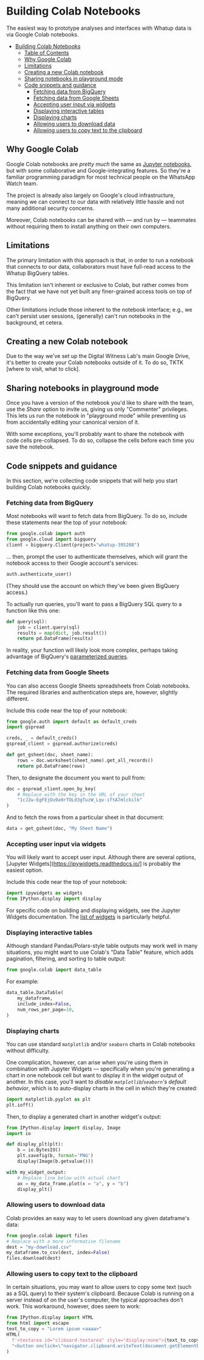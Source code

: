 # Building Colab Notebooks

The easiest way to prototype analyses and interfaces with Whatup data is via Google Colab notebooks.

<!--ts-->
- [Building Colab Notebooks](#building-colab-notebooks)
  - [Table of Contents](#table-of-contents)
  - [Why Google Colab](#why-google-colab)
  - [Limitations](#limitations)
  - [Creating a new Colab notebook](#creating-a-new-colab-notebook)
  - [Sharing notebooks in playground mode](#sharing-notebooks-in-playground-mode)
  - [Code snippets and guidance](#code-snippets-and-guidance)
    - [Fetching data from BigQuery](#fetching-data-from-bigquery)
    - [Fetching data from Google Sheets](#fetching-data-from-google-sheets)
    - [Accepting user input via widgets](#accepting-user-input-via-widgets)
    - [Displaying interactive tables](#displaying-interactive-tables)
    - [Displaying charts](#displaying-charts)
    - [Allowing users to download data](#allowing-users-to-download-data)
    - [Allowing users to copy text to the clipboard](#allowing-users-to-copy-text-to-the-clipboard)
<!--te-->

## Why Google Colab

Google Colab notebooks are *pretty much* the same as [Jupyter notebooks](https://jupyter.org/), but with some collaborative and Google-integrating features. So they're a familiar programming paradigm for most technical people on the WhatsApp Watch team.

The project is already also largely on Google's cloud infrastructure, meaning we can connect to our data with relatively little hassle and not many additional security concerns.

Moreover, Colab notebooks can be shared with — and run by — teammates without requiring them to install anything on their own computers.

## Limitations

The primary limitation with this approach is that, in order to run a notebook that connects to our data, collaborators must have full-read access to the Whatup BigQuery tables.

This limitation isn't inherent or exclusive to Colab, but rather comes from the fact that we have not yet built any finer-grained access tools on top of BigQuery.

Other limitations include those inherent to the notebook interface; e.g., we can't persist user sessions, (generally) can't run notebooks in the background, et cetera.

## Creating a new Colab notebook

Due to the way we've set up the Digital Witness Lab's main Google Drive, it's better to create your Colab notebooks outside of it. To do so, TKTK [where to visit, what to click].

## Sharing notebooks in playground mode

Once you have a version of the notebook you'd like to share with the team, use the *Share* option to invite us, giving us only "Commenter" privileges. This lets us run the notebook in "playground mode" while preventing us from accidentally editing your canonical version of it.

With some exceptions, you'll probably want to share the notebook with code cells pre-collapsed. To do so, collapse the cells before each time you save the notebook.

## Code snippets and guidance

In this section, we're collecting code snippets that will help you start building Colab notebooks quickly.

### Fetching data from BigQuery

Most notebooks will want to fetch data from BigQuery. To do so, include these statements near the top of your notebook:

```python
from google.colab import auth
from google.cloud import bigquery
client = bigquery.Client(project="whatup-395208")
```

... then, prompt the user to authenticate themselves, which will grant the notebook access to their Google account's services:

```python
auth.authenticate_user()
```

(They should use the account on which they've been given BigQuery access.)

To actually run queries, you'll want to pass a BigQuery SQL query to a function like this one:

```python
def query(sql):
    job = client.query(sql)
    results = map(dict, job.result())
    return pd.DataFrame(results)
```

In reality, your function will likely look more complex, perhaps taking advantage of BigQuery's [parameterized queries](https://cloud.google.com/bigquery/docs/parameterized-queries).

### Fetching data from Google Sheets

You can also access Google Sheets spreadsheets from Colab notebooks. The required libraries and authentication steps are, however, slightly different.

Include this code near the top of your notebook:

```python
from google.auth import default as default_creds
import gspread

creds, _ = default_creds()
gspread_client = gspread.authorize(creds)

def get_gsheet(doc, sheet_name):
    rows = doc.worksheet(sheet_name).get_all_records()
    return pd.DataFrame(rows)
```

Then, to designate the document you want to pull from:

```python
doc = gspread_client.open_by_key(
    # Replace with the key in the URL of your sheet
    "1cJ2w-EgFEjOu9a9rTOLd3gTuzW_Lqv-iftA7mlckilk"
)
```

And to fetch the rows from a particular sheet in that document:

```python
data = get_gsheet(doc, "My Sheet Name")
```

### Accepting user input via widgets

You will likely want to accept user input. Although there are several options, [Jupyter Widgets](https://ipywidgets.readthedocs.io/] is probably the easiest option.

Include this code near the top of your notebook:

```python
import ipywidgets as widgets
from IPython.display import display
```

For specific code on building and displaying widgets, see the Jupyter Widgets documentation. The [list of widgets](
https://ipywidgets.readthedocs.io/en/latest/examples/Widget%20List.html) is particularly helpful.

### Displaying interactive tables

Although standard Pandas/Polars-style table outputs may work well in many situations, you might want to use Colab's "Data Table" feature, which adds pagination, filtering, and sorting to table output:

```python
from google.colab import data_table
```

For example:

```python
data_table.DataTable(
    my_dataframe,
    include_index=False,
    num_rows_per_page=10,
)
```

### Displaying charts

You can use standard `matplotlib` and/or `seaborn` charts in Colab notebooks without difficulty.

One complication, however, can arise when you're using them in combination with Jupyter Widgets — specifically when you're generating a chart in one notebook cell but want to display it in the widget output of another. In this case, you'll want to *disable `matplotlib`/`seaborn`'s  default behavior*, which is to auto-display charts in the cell in which they're created:

```python
import matplotlib.pyplot as plt
plt.ioff()
```

Then, to display a generated chart in another widget's output:


```python
from IPython.display import display, Image
import io

def display_plt(plt):
    b = io.BytesIO()
    plt.savefig(b, format='PNG')
    display(Image(b.getvalue()))

with my_widget_output:
    # Replace line below with actual chart
    ax = my_data_frame.plot(x = "a", y = "b")
    display_plt()
```

### Allowing users to download data

Colab provides an easy way to let users download any given dataframe's data:

```python
from google.colab import files
# Replace with a more informative filename
dest = "my-download.csv"
my_dataframe.to_csv(dest, index=False)
files.download(dest)
```

### Allowing users to copy text to the clipboard

In certain situations, you may want to allow users to copy some text (such as a SQL query) to their system's clipboard. Because Colab is running on a server instead of on the user's computer, the typical approaches don't work. This workaround, however, does seem to work:

```python
from IPython.display import HTML
from html import escape
text_to_copy = "Lorem ipsum <aaaa>"
HTML(
  f'<textarea id="cliboard-textarea" style="display:none">{text_to_copy}</textarea>'
  "<button onclick=\"navigator.clipboard.writeText(document.getElementById('clipboard-textarea').value)\"/>Click to Copy</button>"
)
